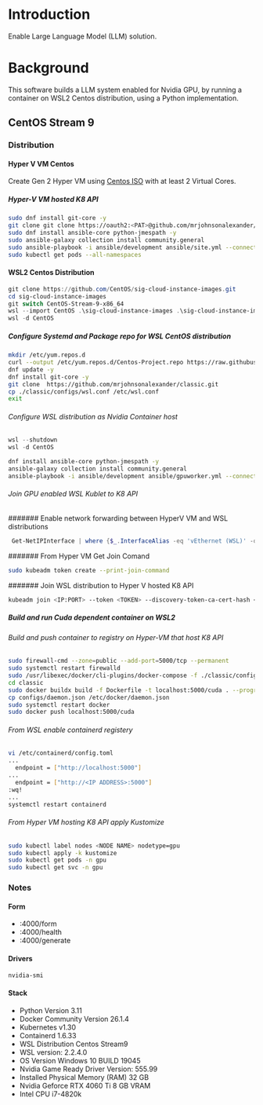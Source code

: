 # Introduction
Enable Large Language Model (LLM) solution.
# Background
This software builds a LLM system enabled for Nvidia GPU, by running a container on WSL2 Centos distribution, using a Python implementation.
## CentOS Stream 9
### Distribution
#### Hyper V VM Centos
Create Gen 2 Hyper VM using [Centos ISO](https://mirror.stream.centos.org/9-stream/BaseOS/x86_64/iso/CentOS-Stream-9-20240617.0-x86_64-boot.iso) with at least 2 Virtual Cores.
##### Hyper-V VM hosted K8 API
```Bash
sudo dnf install git-core -y
git clone git clone https://oauth2:<PAT>@github.com/mrjohnsonalexander/classic.git
sudo dnf install ansible-core python-jmespath -y
sudo ansible-galaxy collection install community.general
sudo ansible-playbook -i ansible/development ansible/site.yml --connection=local
sudo kubectl get pods --all-namespaces
```
#### WSL2 Centos Distribution
```PowerShell
git clone https://github.com/CentOS/sig-cloud-instance-images.git
cd sig-cloud-instance-images
git switch CentOS-Stream-9-x86_64
wsl --import CentOS .\sig-cloud-instance-images .\sig-cloud-instance-images\docker\centos-stream -9-x86_64.tar.xz
wsl -d CentOS
```
##### Configure Systemd and Package repo for WSL CentOS distribution
```Bash
mkdir /etc/yum.repos.d
curl --output /etc/yum.repos.d/Centos-Project.repo https://raw.githubusercontent.com/mrjohnsonalexander/classic/main/configs/Centos-Project.repo
dnf update -y
dnf install git-core -y
git clone  https://github.com/mrjohnsonalexander/classic.git
cp ./classic/configs/wsl.conf /etc/wsl.conf
exit
```
###### Configure WSL distribution as Nvidia Container host
```PowerShell
wsl --shutdown
wsl -d CentOS
```
```Bash
dnf install ansible-core python-jmespath -y
ansible-galaxy collection install community.general
ansible-playbook -i ansible/development ansible/gpuworker.yml --connection=local
```
###### Join GPU enabled WSL Kublet to K8 API
####### Enable network forwarding between HyperV VM and WSL distributions
```PowerShell
 Get-NetIPInterface | where {$_.InterfaceAlias -eq 'vEthernet (WSL)' -or $_.InterfaceAlias -eq 'vEthernet (External)'} | Set-NetIPInterface -Forwarding Enabled -Verbose
```
####### From Hyper VM Get Join Comand
```Bash
sudo kubeadm token create --print-join-command
```
####### Join WSL distribution to Hyper V hosted K8 API
```Bash
kubeadm join <IP:PORT> --token <TOKEN> --discovery-token-ca-cert-hash <HASH>
```
##### Build and run Cuda dependent container on WSL2
###### Build and push container to registry on Hyper-VM that host K8 API
``` Bash
sudo firewall-cmd --zone=public --add-port=5000/tcp --permanent
sudo systemctl restart firewalld
sudo /usr/libexec/docker/cli-plugins/docker-compose -f ./classic/configs/docker-compose.yaml up -d
cd classic
sudo docker buildx build -f Dockerfile -t localhost:5000/cuda . --progress=plain --build-arg KAGGLE_USERNAME=<USERNAME> --build-arg KAGGLE_KEY=<KEY>
cp configs/daemon.json /etc/docker/daemon.json
sudo systemctl restart docker
sudo docker push localhost:5000/cuda
```
###### From WSL enable containerd registery 
``` Bash
vi /etc/containerd/config.toml
...
  endpoint = ["http://localhost:5000"]
...
  endpoint = ["http://<IP ADDRESS>:5000"]
:wq!
... 
systemctl restart containerd
```
###### From Hyper VM hosting K8 API apply Kustomize
```Bash
sudo kubectl label nodes <NODE NAME> nodetype=gpu
sudo kubectl apply -k kustomize
sudo kubectl get pods -n gpu
sudo kubectl get svc -n gpu
```
### Notes
#### Form
- <WSL IP ADDR>:4000/form
- <WSL IP ADDR>:4000/health
- <WSL IP ADDR>:4000/generate
#### Drivers
```Bash
nvidia-smi
```
#### Stack
- Python Version 3.11
- Docker Community Version 26.1.4
- Kubernetes v1.30
- Containerd  1.6.33
- WSL Distribution Centos Stream9
- WSL version: 2.2.4.0
- OS Version Windows 10 BUILD 19045
- Nvidia Game Ready Driver Version: 555.99 
- Installed Physical Memory (RAM) 32 GB
- Nvidia Geforce RTX 4060 Ti 8 GB VRAM
- Intel CPU i7-4820k